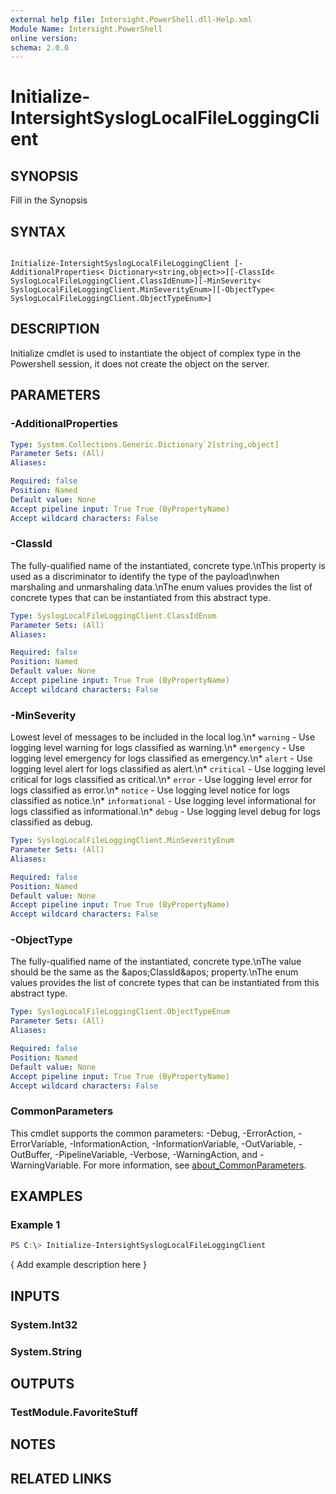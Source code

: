 ```yaml
---
external help file: Intersight.PowerShell.dll-Help.xml
Module Name: Intersight.PowerShell
online version:
schema: 2.0.0
---
```


# Initialize-IntersightSyslogLocalFileLoggingClient

## SYNOPSIS
Fill in the Synopsis

## SYNTAX

```

Initialize-IntersightSyslogLocalFileLoggingClient [-AdditionalProperties< Dictionary<string,object>>][-ClassId< SyslogLocalFileLoggingClient.ClassIdEnum>][-MinSeverity< SyslogLocalFileLoggingClient.MinSeverityEnum>][-ObjectType< SyslogLocalFileLoggingClient.ObjectTypeEnum>]

```

## DESCRIPTION

Initialize cmdlet is used to instantiate the object of complex type in the Powershell session, it does not create the object on the server.

## PARAMETERS

### -AdditionalProperties


```yaml
Type: System.Collections.Generic.Dictionary`2[string,object]
Parameter Sets: (All)
Aliases:

Required: false
Position: Named
Default value: None
Accept pipeline input: True True (ByPropertyName)
Accept wildcard characters: False
```

### -ClassId
The fully-qualified name of the instantiated, concrete type.\nThis property is used as a discriminator to identify the type of the payload\nwhen marshaling and unmarshaling data.\nThe enum values provides the list of concrete types that can be instantiated from this abstract type.

```yaml
Type: SyslogLocalFileLoggingClient.ClassIdEnum
Parameter Sets: (All)
Aliases:

Required: false
Position: Named
Default value: None
Accept pipeline input: True True (ByPropertyName)
Accept wildcard characters: False
```

### -MinSeverity
Lowest level of messages to be included in the local log.\n* `warning` - Use logging level warning for logs classified as warning.\n* `emergency` - Use logging level emergency for logs classified as emergency.\n* `alert` - Use logging level alert for logs classified as alert.\n* `critical` - Use logging level critical for logs classified as critical.\n* `error` - Use logging level error for logs classified as error.\n* `notice` - Use logging level notice for logs classified as notice.\n* `informational` - Use logging level informational for logs classified as informational.\n* `debug` - Use logging level debug for logs classified as debug.

```yaml
Type: SyslogLocalFileLoggingClient.MinSeverityEnum
Parameter Sets: (All)
Aliases:

Required: false
Position: Named
Default value: None
Accept pipeline input: True True (ByPropertyName)
Accept wildcard characters: False
```

### -ObjectType
The fully-qualified name of the instantiated, concrete type.\nThe value should be the same as the &amp;apos;ClassId&amp;apos; property.\nThe enum values provides the list of concrete types that can be instantiated from this abstract type.

```yaml
Type: SyslogLocalFileLoggingClient.ObjectTypeEnum
Parameter Sets: (All)
Aliases:

Required: false
Position: Named
Default value: None
Accept pipeline input: True True (ByPropertyName)
Accept wildcard characters: False
```


### CommonParameters
This cmdlet supports the common parameters: -Debug, -ErrorAction, -ErrorVariable, -InformationAction, -InformationVariable, -OutVariable, -OutBuffer, -PipelineVariable, -Verbose, -WarningAction, and -WarningVariable. For more information, see [about_CommonParameters](http://go.microsoft.com/fwlink/?LinkID=113216).

## EXAMPLES

### Example 1
```powershell
PS C:\> Initialize-IntersightSyslogLocalFileLoggingClient
```

{ Add example description here }

## INPUTS

### System.Int32

### System.String

## OUTPUTS

### TestModule.FavoriteStuff

## NOTES

## RELATED LINKS
